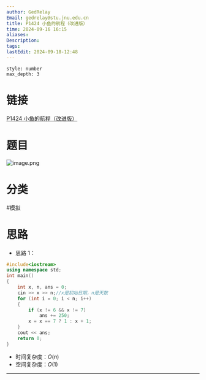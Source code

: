 ```yaml
---
author: GedRelay
Email: gedrelay@stu.jnu.edu.cn
title: P1424 小鱼的航程（改进版）
time: 2024-09-16 16:15
aliases: 
Description: 
tags: 
lastEdit: 2024-09-18-12:48
---
```


```toc
style: number
max_depth: 3
```

# 链接
[P1424 小鱼的航程（改进版）](https://www.luogu.com.cn/problem/P1424) 

# 题目
![image.png](https://ged-pic-bed.oss-cn-guangzhou.aliyuncs.com/img/202409161616316.png)


# 分类
#模拟 

# 思路
- 思路 1：


```cpp
#include<iostream>
using namespace std;
int main()
{
	int x, n, ans = 0;
	cin >> x >> n;//x是初始日期，n是天数
	for (int i = 0; i < n; i++)
	{
		if (x != 6 && x != 7) 
			ans += 250;
		x = x == 7 ? 1 : x + 1;
	}
	cout << ans;
	return 0;
}
```


- 时间复杂度：${O\left( n \right)  }$ 
- 空间复杂度：${O\left( 1 \right)  }$ 


---

